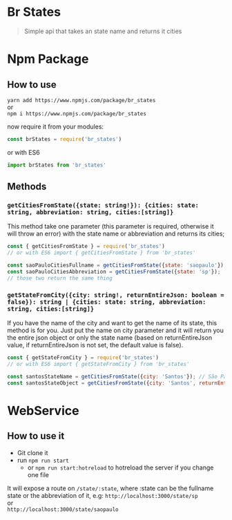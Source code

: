 # Br States
> Simple api that takes an state name and returns it cities

# Npm Package
## How to use
``yarn add https://www.npmjs.com/package/br_states``  
or  
``npm i https://www.npmjs.com/package/br_states``

now require it from your modules:

```javascript
const brStates = require('br_states')
```

or with ES6

```javascript
import brStates from 'br_states'
```

## Methods

### ``getCitiesFromState({state: string!}): {cities: state: string, abbreviation: string, cities:[string]}``

This method take one parameter (this parameter is required, otherwise it will throw an error) with the state name or abbreviation and returns its cities;

```javascript
const { getCitiesFromState } = require('br_states')
// or with ES6 import { getCitiesFromState } from 'br_states'

const saoPauloCitiesFullname = getCitiesFromState({state: 'saopaulo'});
const saoPauloCitiesAbbreviation = getCitiesFromState({state: 'sp'});
// those two return the same thing
```

### ``getStateFromCity({city: string!, returnEntireJson: boolean = false}): string | {cities: state: string, abbreviation: string, cities:[string]}``

If you have the name of the city and want to get the name of its state, this method is for you.
Just put the name on city parameter and it will return you the entire json object or only the state name (based on returnEntireJson value, if returnEntireJson is not set, the default value is false).

```javascript
const { getStateFromCity } = require('br_states')
// or with ES6 import { getStateFromCity } from 'br_states'

const santosStateName = getCitiesFromState({city: 'Santos'}); // São Paulo
const santosStateObject = getCitiesFromState({city: 'Santos', returnEntireJson: true}); // it will return the entire state object
```

# WebService
## How to use it
- Git clone it
- run ``npm run start``
  - or ``npm run start:hotreload`` to hotreload the server if you change one file

It will expose a route on ``/state/:state``, where :state can be the fullname state or the abbreviation of it, e.g:
``http://localhost:3000/state/sp``  
or  
``http://localhost:3000/state/saopaulo``
